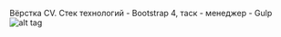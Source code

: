 Вёрстка CV. Стек технологий - Bootstrap 4, таск - менеджер - Gulp
![alt tag](https://sun9-34.userapi.com/FHOkeg_fdMrMnirXmyzrGjWjsg2jVTGb9EOBgQ/PexM4muJpRI.jpg)
